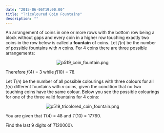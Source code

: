 ```yaml
---
date: "2015-06-06T19:00:00"
title: "Tricoloured Coin Fountains"
description: ""
---
```


<p>An arrangement of coins in one or more rows with the bottom row being a block without gaps and every coin in a higher row touching exactly two coins in the row below is called a <b>fountain</b> of coins. Let <var>f</var>(<var>n</var>) be the number of possible fountains with <var>n</var> coins. For 4 coins there are three possible arrangements:</p>
<div align="center"><img alt="p519_coin_fountain.png" src="/images/p519_coin_fountain.png"/></div>
<p>Therefore <var>f</var>(4) = 3 while <var>f</var>(10) = 78.</p>
<p>Let <var>T</var>(<var>n</var>) be the number of all possible colourings with three colours for all <var>f</var>(<var>n</var>) different fountains with <var>n</var> coins, given the condition that no two touching coins have the same colour. Below you see the possible colourings for one of the three valid fountains for 4 coins:</p>
<div align="center"><img alt="p519_tricolored_coin_fountain.png" src="/images/p519_tricolored_coin_fountain.png"/></div>
<p>You are given that <var>T</var>(4) = 48 and <var>T</var>(10) = 17760.</p>
<p>Find the last 9 digits of <var>T</var>(20000).</p>

